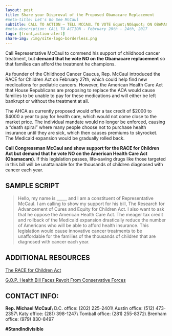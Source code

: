 ```yaml
---
layout: post
title: Share your Disproval of the Proposed Obamacare Replacement
#meta-title: Let's Go See McCaul
subtitle: CALL TO ACTION – TELL MCCAUL TO VOTE &quot;NO&quot; ON OBAMACARE REPLACEMENT
#meta-description: CALL TO ACTION - February 20th - 24th, 2017
tags: [front,action-alert]
share-img: /img/site-logo-borderless.png
---
```

Call Representative McCaul to commend his support of childhood cancer treatment, but **demand that he vote NO on the Obamacare replacement** so that families can afford the treatment he champions.

As founder of the Childhood Cancer Caucus, Rep. McCaul introduced the RACE for Children Act on February 27th, which could help find new medications for pediatric cancers. However, the American Health Care Act that House Republicans are proposing to replace the ACA would cause families to be unable to pay for these medications and will either be left bankrupt or without the treatment at all.

The AHCA as currently proposed would offer a tax credit of $2000 to $4000 a year to pay for health care, which would not come close to the market price. The individual mandate would no longer be enforced, causing a “death spiral” where many people choose not to purchase health insurance until they are sick, which then causes premiums to skyrocket. The Medicaid expansion would be gradually rolled back.

**Call Congressman McCaul and show support for the RACE for Children Act but demand that he vote NO on the American Health Care Act (Obamacare)**. If this legislation passes, life-saving drugs like those targeted in this bill will be unattainable for the thousands of children diagnosed with cancer each year.

## SAMPLE SCRIPT

> Hello, my name is &#95;&#95;&#95;&#95;&#95; and I am a constituent of Representative McCaul.
> I am calling to show my support for his bill, The Research for Advancement of Cures and Equity for Children Act.
> I also want to ask that he oppose the American Health Care Act.
> The meager tax credit and rollback of the Medicaid expansion drastically reduce the number
> of Americans who will be able to afford health insurance. This legislation would cause
> innovative cancer treatments to be unaffordable for the families of the thousands of children
> that are diagnosed with cancer each year.

## ADDITIONAL RESOURCES
[The RACE for Children Act](https://4sqclobberscancer.com/on-capital-hill/the-race-for-children-act/)

[G.O.P. Health Bill Faces Revolt From Conservative Forces](https://www.nytimes.com/2017/03/07/us/politics/affordable-care-act-obama-care-health.html)

## CONTACT INFO:

**Rep. Michael McCaul**\\
D.C. office: (202) 225-2401\\
Austin office: (512) 473-2357\\
Katy office: (281) 398-1247\\
Tomball office: (281) 255-8372\\
Brenham office: (979) 830-8497

**#StandIndivisible**

